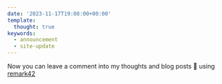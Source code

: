 ```yaml
---
date: '2023-11-17T19:08:00+00:00'
template:
  thought: true
keywords:
  - announcement
  - site-update
---
```


Now you can leave a comment into my thoughts and blog posts 🎊 using
[remark42](https://remark42.com)

